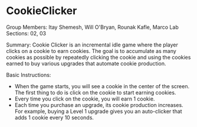 # CookieClicker

Group Members: Itay Shemesh, Will O'Bryan, Rounak Kafle, Marco
Lab Sections: 02, 03

Summary:
Cookie Clicker is an incremental idle game where the player clicks on a cookie to earn cookies. The goal is to accumulate as many cookies as possible by repeatedly clicking the cookie and using the cookies earned to buy various upgrades that automate cookie production.

Basic Instructions:
- When the game starts, you will see a cookie in the center of the screen. The first thing to do is click on the cookie to start earning cookies.
- Every time you click on the cookie, you will earn 1 cookie.
- Each time you purchase an upgrade, its cookie production increases. For example, buying a Level 1 upgrade gives you an auto-clicker that adds 1 cookie every 10 seconds.
